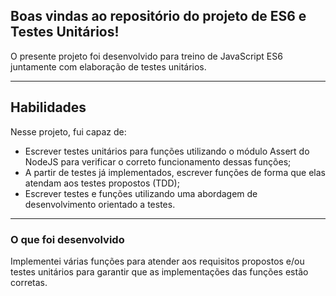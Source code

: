 ## Boas vindas ao repositório do projeto de ES6 e Testes Unitários!

 O presente projeto foi desenvolvido para treino de JavaScript ES6 juntamente com elaboração de testes unitários.

---

## Habilidades

Nesse projeto, fui capaz de:

- Escrever testes unitários para funções utilizando o módulo Assert do NodeJS para verificar o correto funcionamento dessas funções;
- A partir de testes já implementados, escrever funções de forma que elas atendam aos testes propostos (TDD);
- Escrever testes e funções utilizando uma abordagem de desenvolvimento orientado a testes.

---

### O que foi desenvolvido

Implementei várias funções para atender aos requisitos propostos e/ou testes unitários para garantir que as implementações das funções estão corretas.
